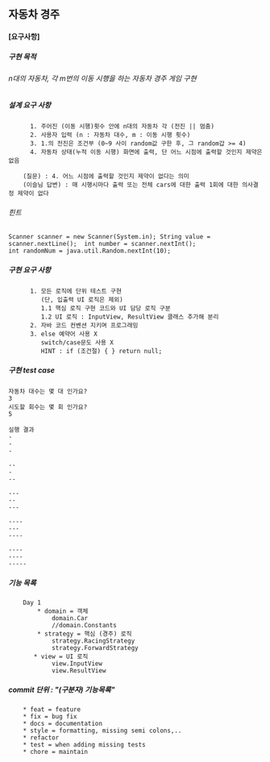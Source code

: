 ## **자동차 경주**

#### [요구사항]
##### 구현 목적
###### n대의 자동차, 각 m번의 이동 시행을 하는 자동차 경주 게임 구현
##### 설계 요구 사항
          1. 주어진 (이동 시행)횟수 안에 n대의 자동차 각 (전진 || 멈춤)
          2. 사용자 입력 (n : 자동차 대수, m : 이동 시행 횟수)
          3. 1.의 전진은 조건부 (0~9 사이 random값 구한 후, 그 random갑 >= 4)
          4. 자동차 상태(누적 이동 시행) 화면에 출력, 단 어느 시점에 출력할 것인지 제약은 없음 
    
        (질문) : 4. 어느 시점에 출력할 것인지 제약이 없다는 의미
        (이슬님 답변) : 매 시행시마다 출력 또는 전체 cars에 대한 출력 1회에 대한 의사결정 제약이 없다

###### 힌트
`Scanner scanner = new Scanner(System.in);
 String value = scanner.nextLine(); 
 int number = scanner.nextInt();`  
 `int randomNum = java.util.Random.nextInt(10);`

##### 구현 요구 사항 
          1. 모든 로직에 단위 테스트 구현
             (단, 입출력 UI 로직은 제외)
             1.1 핵심 로직 구현 코드와 UI 담당 로직 구분
             1.2 UI 로직 : InputView, ResultView 클래스 추가해 분리
          2. 자바 코드 컨벤션 지키며 프로그래밍
          3. else 예약어 사용 X
             switch/case문도 사용 X 
             HINT : if (조건절) { } return null;
             
##### 구현 test case 
    자동차 대수는 몇 대 인가요?
    3
    시도할 회수는 몇 회 인가요?
    5
    
    실행 결과
    -
    -
    -
    
    --
    -
    --
    
    ---
    --
    ---
    
    ----
    ---
    ----
    
    ----
    ----
    -----

##### 기능 목록 
        Day 1
            * domain = 객체 
                domain.Car
                //domain.Constants
            * strategy = 핵심 (경주) 로직
                strategy.RacingStrategy
                strategy.ForwardStrategy
           * view = UI 로직
                view.InputView
                view.ResultView

##### commit 단위 : "(구분자) 기능목록"
        * feat = feature
        * fix = bug fix
        * docs = documentation
        * style = formatting, missing semi colons,..
        * refactor
        * test = when adding missing tests
        * chore = maintain 
        
            
            
         